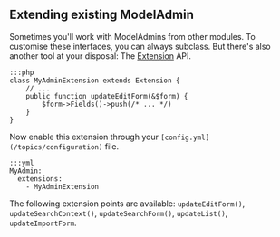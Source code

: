 ## Extending existing ModelAdmin

Sometimes you'll work with ModelAdmins from other modules. To customise these interfaces, you can always subclass. But there's
also another tool at your disposal: The [Extension](api:SilverStripe\Core\Extension) API.

	:::php
	class MyAdminExtension extends Extension {
		// ...
		public function updateEditForm(&$form) {
			$form->Fields()->push(/* ... */)
		}
	}

Now enable this extension through your `[config.yml](/topics/configuration)` file.

	:::yml
	MyAdmin:
	  extensions:
	    - MyAdminExtension

The following extension points are available: `updateEditForm()`, `updateSearchContext()`,
`updateSearchForm()`, `updateList()`, `updateImportForm`.
